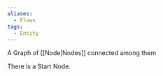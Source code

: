 ```yaml
---
aliases:
  - Flows
tags:
  - Entity
---
```

A Graph of [[Node|Nodes]] connected among them

There is a Start Node. 